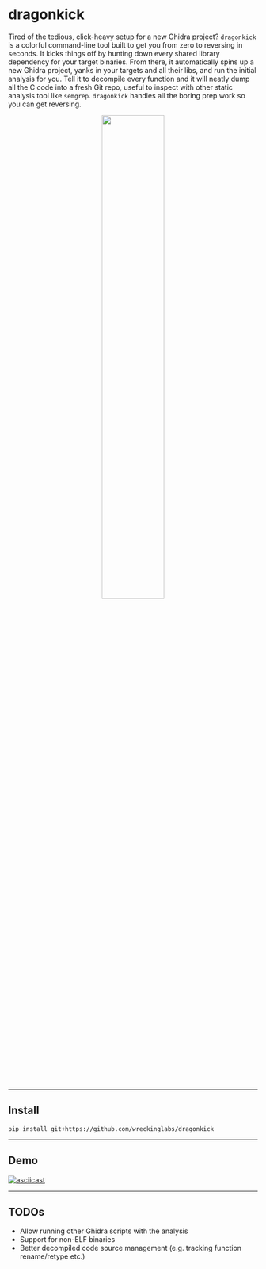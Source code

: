 # dragonkick
Tired of the tedious, click-heavy setup for a new Ghidra project? `dragonkick` is a colorful command-line tool built to get you from zero to reversing in seconds. It kicks things off by hunting down every shared library dependency for your target binaries. From there, it automatically spins up a new Ghidra project, yanks in your targets and all their libs, and run the initial analysis for you. Tell it to decompile every function and it will neatly dump all the C code into a fresh Git repo, useful to inspect with other static analysis tool like `semgrep`. `dragonkick` handles all the boring prep work so you can get reversing.

<p align="center" width="100%">
    <img width="50%" src="https://i.makeagif.com/media/3-18-2021/cC4eoe.gif">
</p>

---
## Install
```
pip install git+https://github.com/wreckinglabs/dragonkick
```
---
## Demo
[![asciicast](https://asciinema.org/a/qmci5rrWoI8a11UpS8qepcRvh.svg)](https://asciinema.org/a/qmci5rrWoI8a11UpS8qepcRvh)

---
## TODOs
- Allow running other Ghidra scripts with the analysis
- Support for non-ELF binaries
- Better decompiled code source management (e.g. tracking function rename/retype etc.)

